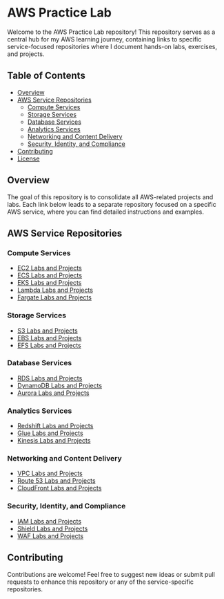 # AWS Practice Lab

Welcome to the AWS Practice Lab repository! This repository serves as a central hub for my AWS learning journey, containing links to specific service-focused repositories where I document hands-on labs, exercises, and projects. 

## Table of Contents

- [Overview](#overview)
- [AWS Service Repositories](#aws-service-repositories)
  - [Compute Services](#compute-services)
  - [Storage Services](#storage-services)
  - [Database Services](#database-services)
  - [Analytics Services](#analytics-services)
  - [Networking and Content Delivery](#networking-and-content-delivery)
  - [Security, Identity, and Compliance](#security-identity-and-compliance)
- [Contributing](#contributing)
- [License](#license)

## Overview

The goal of this repository is to consolidate all AWS-related projects and labs. Each link below leads to a separate repository focused on a specific AWS service, where you can find detailed instructions and examples.

## AWS Service Repositories

### Compute Services
- [EC2 Labs and Projects]([https://github.com/your-username/aws-ec2-lab](https://github.com/DaudCloud-sudo/AWS-EC2-Lab/tree/main))
- [ECS Labs and Projects](https://github.com/your-username/aws-ecs-lab)
- [EKS Labs and Projects](https://github.com/your-username/aws-eks-lab)
- [Lambda Labs and Projects](https://github.com/your-username/aws-lambda-lab)
- [Fargate Labs and Projects](https://github.com/your-username/aws-fargate-lab)

### Storage Services
- [S3 Labs and Projects](https://github.com/your-username/aws-s3-lab)
- [EBS Labs and Projects](https://github.com/your-username/aws-ebs-lab)
- [EFS Labs and Projects](https://github.com/your-username/aws-efs-lab)

### Database Services
- [RDS Labs and Projects](https://github.com/your-username/aws-rds-lab)
- [DynamoDB Labs and Projects](https://github.com/your-username/aws-dynamodb-lab)
- [Aurora Labs and Projects](https://github.com/your-username/aws-aurora-lab)

### Analytics Services
- [Redshift Labs and Projects](https://github.com/your-username/aws-redshift-lab)
- [Glue Labs and Projects](https://github.com/your-username/aws-glue-lab)
- [Kinesis Labs and Projects](https://github.com/your-username/aws-kinesis-lab)

### Networking and Content Delivery
- [VPC Labs and Projects](https://github.com/your-username/aws-vpc-lab)
- [Route 53 Labs and Projects](https://github.com/your-username/aws-route53-lab)
- [CloudFront Labs and Projects](https://github.com/your-username/aws-cloudfront-lab)

### Security, Identity, and Compliance
- [IAM Labs and Projects](https://github.com/your-username/aws-iam-lab)
- [Shield Labs and Projects](https://github.com/your-username/aws-shield-lab)
- [WAF Labs and Projects](https://github.com/your-username/aws-waf-lab)

## Contributing

Contributions are welcome! Feel free to suggest new ideas or submit pull requests to enhance this repository or any of the service-specific repositories.
